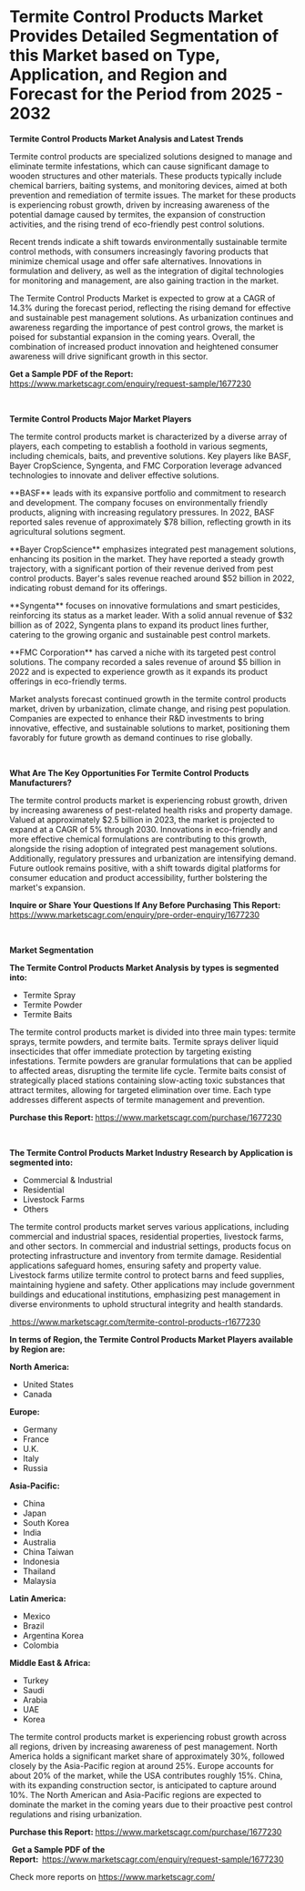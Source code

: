 <p><h1>Termite Control Products Market Provides Detailed Segmentation of this Market based on Type, Application, and Region and Forecast for the Period from 2025 - 2032</h1></p><p><strong>Termite Control Products Market Analysis and Latest Trends</strong></p>
<p><p>Termite control products are specialized solutions designed to manage and eliminate termite infestations, which can cause significant damage to wooden structures and other materials. These products typically include chemical barriers, baiting systems, and monitoring devices, aimed at both prevention and remediation of termite issues. The market for these products is experiencing robust growth, driven by increasing awareness of the potential damage caused by termites, the expansion of construction activities, and the rising trend of eco-friendly pest control solutions.</p><p>Recent trends indicate a shift towards environmentally sustainable termite control methods, with consumers increasingly favoring products that minimize chemical usage and offer safe alternatives. Innovations in formulation and delivery, as well as the integration of digital technologies for monitoring and management, are also gaining traction in the market. </p><p>The Termite Control Products Market is expected to grow at a CAGR of 14.3% during the forecast period, reflecting the rising demand for effective and sustainable pest management solutions. As urbanization continues and awareness regarding the importance of pest control grows, the market is poised for substantial expansion in the coming years. Overall, the combination of increased product innovation and heightened consumer awareness will drive significant growth in this sector.</p></p>
<p><strong>Get a Sample PDF of the Report:&nbsp;</strong> <a href="https://www.marketscagr.com/enquiry/request-sample/1677230?utm_campaign=3249&utm_medium=2&utm_source=Github&utm_content=ia&utm_term=30032025&utm_id=termite-control-products">https://www.marketscagr.com/enquiry/request-sample/1677230</a></p>
<p>&nbsp;</p>
<p><strong>Termite Control Products Major Market Players</strong></p>
<p><p>The termite control products market is characterized by a diverse array of players, each competing to establish a foothold in various segments, including chemicals, baits, and preventive solutions. Key players like BASF, Bayer CropScience, Syngenta, and FMC Corporation leverage advanced technologies to innovate and deliver effective solutions.</p><p>**BASF** leads with its expansive portfolio and commitment to research and development. The company focuses on environmentally friendly products, aligning with increasing regulatory pressures. In 2022, BASF reported sales revenue of approximately $78 billion, reflecting growth in its agricultural solutions segment.</p><p>**Bayer CropScience** emphasizes integrated pest management solutions, enhancing its position in the market. They have reported a steady growth trajectory, with a significant portion of their revenue derived from pest control products. Bayer's sales revenue reached around $52 billion in 2022, indicating robust demand for its offerings.</p><p>**Syngenta** focuses on innovative formulations and smart pesticides, reinforcing its status as a market leader. With a solid annual revenue of $32 billion as of 2022, Syngenta plans to expand its product lines further, catering to the growing organic and sustainable pest control markets.</p><p>**FMC Corporation** has carved a niche with its targeted pest control solutions. The company recorded a sales revenue of around $5 billion in 2022 and is expected to experience growth as it expands its product offerings in eco-friendly terms.</p><p>Market analysts forecast continued growth in the termite control products market, driven by urbanization, climate change, and rising pest population. Companies are expected to enhance their R&D investments to bring innovative, effective, and sustainable solutions to market, positioning them favorably for future growth as demand continues to rise globally.</p></p>
<p>&nbsp;</p>
<p><strong>What Are The Key Opportunities For Termite Control Products Manufacturers?</strong></p>
<p><p>The termite control products market is experiencing robust growth, driven by increasing awareness of pest-related health risks and property damage. Valued at approximately $2.5 billion in 2023, the market is projected to expand at a CAGR of 5% through 2030. Innovations in eco-friendly and more effective chemical formulations are contributing to this growth, alongside the rising adoption of integrated pest management solutions. Additionally, regulatory pressures and urbanization are intensifying demand. Future outlook remains positive, with a shift towards digital platforms for consumer education and product accessibility, further bolstering the market's expansion.</p></p>
<p><strong>Inquire or Share Your Questions If Any Before Purchasing This Report:</strong> <a href="https://www.marketscagr.com/enquiry/pre-order-enquiry/1677230?utm_campaign=3249&utm_medium=2&utm_source=Github&utm_content=ia&utm_term=30032025&utm_id=termite-control-products">https://www.marketscagr.com/enquiry/pre-order-enquiry/1677230</a></p>
<p>&nbsp;</p>
<p><strong>Market Segmentation</strong></p>
<p><strong>The Termite Control Products Market Analysis by types is segmented into:</strong></p>
<p><ul><li>Termite Spray</li><li>Termite Powder</li><li>Termite Baits</li></ul></p>
<p><p>The termite control products market is divided into three main types: termite sprays, termite powders, and termite baits. Termite sprays deliver liquid insecticides that offer immediate protection by targeting existing infestations. Termite powders are granular formulations that can be applied to affected areas, disrupting the termite life cycle. Termite baits consist of strategically placed stations containing slow-acting toxic substances that attract termites, allowing for targeted elimination over time. Each type addresses different aspects of termite management and prevention.</p></p>
<p><strong>Purchase this Report:&nbsp;</strong><a href="https://www.marketscagr.com/purchase/1677230?utm_campaign=3249&utm_medium=2&utm_source=Github&utm_content=ia&utm_term=30032025&utm_id=termite-control-products">https://www.marketscagr.com/purchase/1677230</a></p>
<p>&nbsp;</p>
<p><strong>The Termite Control Products Market Industry Research by Application is segmented into:</strong></p>
<p><ul><li>Commercial & Industrial</li><li>Residential</li><li>Livestock Farms</li><li>Others</li></ul></p>
<p><p>The termite control products market serves various applications, including commercial and industrial spaces, residential properties, livestock farms, and other sectors. In commercial and industrial settings, products focus on protecting infrastructure and inventory from termite damage. Residential applications safeguard homes, ensuring safety and property value. Livestock farms utilize termite control to protect barns and feed supplies, maintaining hygiene and safety. Other applications may include government buildings and educational institutions, emphasizing pest management in diverse environments to uphold structural integrity and health standards.</p></p>
<p><a href="https://www.marketscagr.com/termite-control-products-r1677230?utm_campaign=3249&utm_medium=2&utm_source=Github&utm_content=ia&utm_term=30032025&utm_id=termite-control-products">&nbsp;https://www.marketscagr.com/termite-control-products-r1677230</a></p>
<p><strong>In terms of Region, the Termite Control Products Market Players available by Region are:</strong></p>
<p>
    <p> <strong> North America: </strong>
        <ul>
            <li>United States</li>
            <li>Canada</li>
        </ul>
        </p> 
    <p> <strong> Europe: </strong>
        <ul>
            <li>Germany</li>
            <li>France</li>
            <li>U.K.</li>
            <li>Italy</li>
            <li>Russia</li>
        </ul>
        </p> 
    <p> <strong> Asia-Pacific: </strong>
        <ul>
            <li>China</li>
            <li>Japan</li>
            <li>South Korea</li>
            <li>India</li>
            <li>Australia</li>
            <li>China Taiwan</li>
            <li>Indonesia</li>
            <li>Thailand</li>
            <li>Malaysia</li>
        </ul>
        </p> 
    <p> <strong> Latin America: </strong>
        <ul>
            <li>Mexico</li>
            <li>Brazil</li>
            <li>Argentina Korea</li>
            <li>Colombia</li>
        </ul>
        </p> 
    <p> <strong> Middle East & Africa: </strong>
        <ul>
            <li>Turkey</li>
            <li>Saudi</li>
            <li>Arabia</li>
            <li>UAE</li>
            <li>Korea</li>
        </ul>
    </p>
    </p>
<p><p>The termite control products market is experiencing robust growth across all regions, driven by increasing awareness of pest management. North America holds a significant market share of approximately 30%, followed closely by the Asia-Pacific region at around 25%. Europe accounts for about 20% of the market, while the USA contributes roughly 15%. China, with its expanding construction sector, is anticipated to capture around 10%. The North American and Asia-Pacific regions are expected to dominate the market in the coming years due to their proactive pest control regulations and rising urbanization.</p></p>
<p><strong>Purchase this Report: </strong><a href="https://www.marketscagr.com/purchase/1677230?utm_campaign=3249&utm_medium=2&utm_source=Github&utm_content=ia&utm_term=30032025&utm_id=termite-control-products">https://www.marketscagr.com/purchase/1677230</a></p>
<p>&nbsp;<strong>Get a Sample PDF of the Report:&nbsp;&nbsp;</strong><a href="https://www.marketscagr.com/enquiry/request-sample/1677230?utm_campaign=3249&utm_medium=2&utm_source=Github&utm_content=ia&utm_term=30032025&utm_id=termite-control-products">https://www.marketscagr.com/enquiry/request-sample/1677230</a></p>
<p><strong></strong></p>
<p>Check more reports on <a href="https://www.marketscagr.com/?utm_campaign=3249&utm_medium=2&utm_source=Github&utm_content=ia&utm_term=30032025&utm_id=termite-control-products">https://www.marketscagr.com/</a></p>